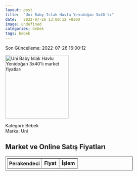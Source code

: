 ```yaml
---
layout: post
title:  "Uni Baby Islak Havlu Yenidoğan 3x40'lı"
date:   2022-07-26 13:00:12 +0300
image: undefined
categories: bebek
tags: bebek
---
```


Son Güncelleme: 2022-07-26 16:00:12

<img src="undefined" width="200" alt="Uni Baby Islak Havlu Yenidoğan 3x40'lı market fiyatları" />

Kategori: Bebek
<br />
Marka: Uni

<h2>Market ve Online Satış Fiyatları</h2>

<table border="1" style="padding: 5px;width:80%;">
  <tr>
    <td style="padding: 5px;"><strong>Perakendeci</strong></td>
    <td><strong>Fiyat</strong></td>
    <td><strong>İşlem</strong></td>
  </tr>
  
</table>
